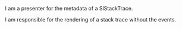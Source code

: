 I am a presenter for the metadata of a SlStackTrace.

I am responsible for the rendering of a stack trace without the events.